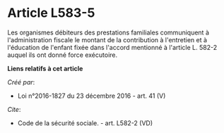 # Article L583-5

Les organismes débiteurs des prestations familiales communiquent à l'administration fiscale le montant de la contribution à
l'entretien et à l'éducation de l'enfant fixée dans l'accord mentionné à l'article L. 582-2 auquel ils ont donné force
exécutoire.

**Liens relatifs à cet article**

_Créé par_:

  - Loi n°2016-1827 du 23 décembre 2016 - art. 41 (V)

_Cite_:

  - Code de la sécurité sociale. - art. L582-2 (VD)
